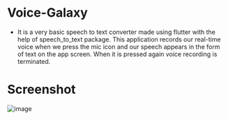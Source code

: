 # Voice-Galaxy
- It is a very basic speech to text converter made using flutter with the help of speech_to_text package.
This application records our real-time voice when we press the mic icon and our speech appears in the form of text on the app screen. When it is pressed again voice recording is terminated.
 
# Screenshot
![image](https://user-images.githubusercontent.com/96309032/185614832-54f23cf3-bc18-4e90-a064-4215227ddc5e.png)



